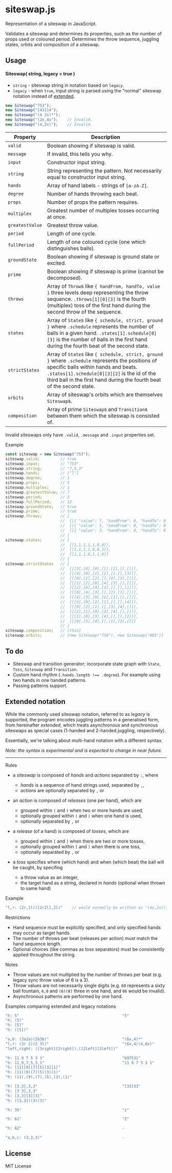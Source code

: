 # siteswap.js

Representation of a siteswap in JavaScript.

Validates a siteswap and determines its properties, such as the number of props used or coloured period. Determines the throw sequence, juggling states, orbits and composition of a siteswap.




## Usage

#### Siteswap( string, legacy = true )

- `string` - siteswap string in notation based on `legacy`.
- `legacy` - when `true`, input string is parsed using the "normal" siteswap notation instead of [extended](#extended-notation).


```javascript
new Siteswap("753");
new Siteswap("[43]14");
new Siteswap("(4 2x)*");
new Siteswap("(2x,4x");    // Invalid.
new Siteswap("(4,2x)");    // Invalid.

```

|Property       |Description
| ------------- | ------------------------------------------------------------------- |
|`valid`        |Boolean showing if siteswap is valid.
|`message`      |If invalid, this tells you why.
|`input`        |Constructor input string.
|`string`       |String representing the pattern. Not necessarily equal to constructor input string.
|`hands`        |Array of hand labels - strings of `[a-zA-Z]`.
|`degree`       |Number of hands throwing each beat. 
|`props`        |Number of props the pattern requires.
|`multiplex`    |Greatest number of multiplex tosses occurring at once.
|`greatestValue`|Greatest throw value.
|`period`       |Length of one cycle.
|`fullPeriod`   |Length of one coloured cycle (one which distinguishes balls).
|`groundState`  |Boolean showing if siteswap is ground state or excited.
|`prime`        |Boolean showing if siteswap is prime (cannot be decomposed).
|`throws`       |Array of `Throw`s like `{ handFrom, handTo, value }` three levels deep representing the throw sequence. `.throws[1][0][3]` is the fourth (multiplex) toss of the first hand during the second throw of the sequence.
|`states`       |Array of `State`s like `{ schedule, strict, ground }` where `.schedule` represents the number of balls in a given hand. `.states[1].schedule[0][3]` is the number of balls in the first hand during the fourth beat of the second state.
|`strictStates` |Array of `State`s like `{ schedule, strict, ground }` where `.schedule` represents the positions of specific balls within hands and beats. `.states[1].schedule[0][3][2]` is the id of the third ball in the first hand during the fourth beat of the second state.
|`orbits`       |Array of siteswap's orbits which are themselves `Siteswap`s.
|`composition`  |Array of prime `Siteswap`s and `Transition`s between them which the siteswap is consisted of.

Invalid siteswaps only have `.valid`, `.message` and `.input` properties set.

Example
```javascript
const siteswap = new Siteswap("753");
siteswap.valid;         // true
siteswap.input;         // "753"
siteswap.string;        // "7,5,3"
siteswap.hands;         // ["l"]
siteswap.degree;        // 1
siteswap.props;         // 5
siteswap.multiplex;     // 1
siteswap.greatestValue; // 7
siteswap.period;        // 3
siteswap.fullPeriod;    // 12
siteswap.groundState;   // true
siteswap.prime;         // true
siteswap.throws;        // [
                        //  [[{ "value": 7, "handFrom": 0, "handTo": 0 }]],
                        //  [[{ "value": 5, "handFrom": 0, "handTo": 0 }]],
                        //  [[{ "value": 3, "handFrom": 0, "handTo": 0 }]]
                        // ] 
siteswap.states;        // [
                        //  [[1,1,1,1,1,0,0]],
                        //  [[1,1,1,1,0,0,1]],
                        //  [[1,1,1,0,1,1,0]]
                        // ]
siteswap.strictStates   // [
                        //  [[[3],[4],[0],[1],[2],[],[]]],
                        //  [[[4],[0],[1],[2],[],[],[3]]],
                        //  [[[0],[1],[2],[],[4],[3],[]]],
                        //  [[[1],[2],[0],[4],[3],[],[]]],
                        //  [[[2],[0],[4],[3],[],[],[1]]],
                        //  [[[0],[4],[3],[],[2],[1],[]]],
                        //  [[[4],[3],[0],[2],[1],[],[]]],
                        //  [[[3],[0],[2],[1],[],[],[4]]],
                        //  [[[0],[2],[1],[],[3],[4],[]]],
                        //  [[[2],[1],[0],[3],[4],[],[]]],
                        //  [[[1],[0],[3],[4],[],[],[2]]],
                        //  [[[0],[3],[4],[],[1],[2],[]]]
                        // ]
siteswap.composition;   // [this]
siteswap.orbits;        // [new Siteswap("750"), new Siteswap("003")]

```


## To do

- Siteswap and transition generator; incorporate state graph with `State`, `Toss`, `Siteswap` and `Transition`.
- Custom hand rhythm (`.hands.length !== .degree`). For example using two hands in one handed patterns.
- Passing patterns support.


## Extended notation

While the commonly used siteswap notation, referred to as _legacy_ is supported, the program encodes juggling patterns in a generalised form, from hereinafter _extended_, which treats asynchronous and synchronous siteswaps as special cases (1-handed and 2-handed juggling, respectively).

Essentially, we're talking about multi-hand notation with a different syntax.

_Note: the syntax is experimental and is expected to change in near future._

-----

Rules

- a _siteswap_ is composed of _hands_ and _actions_ separated by `:`, where
   - _hands_ is a sequence of hand strings used, separated by `,`,
   - _actions_ are optionally separated by `,` or ` `

- an _action_ is composed of _releases_ (one per hand), which are
   - grouped within `(` and `)` when two or more hands are used,
   - optionally grouped within `(` and `)` when one hand is used,
   - optionally separated by `,` or ` `

- a _release_ (of a hand) is composed of _tosses_, which are
   - grouped within `[` and `]` when there are two or more tosses,
   - optionally grouped within `[` and `]` when there is one toss,
   - optionally separated by `,` or ` `

- a _toss_ specifies where (which hand) and when (which beat) the ball will be caught, by specifing
   - a throw value as an integer,
   - the target hand as a string, declared in _hands_ (optional when thrown to same hand)

Example

```javascript
"l,r: (2r,1l)([2r2l],2l)"    // would normally be written as "(4x,2x)([4x4],2x)"
```


Restrictions

- Hand sequence must be explicitly specified, and only specified hands may occur as target hands.
- The number of throws per beat (releases per action) must match the hand sequence length.
- Optional choices (like commas as toss separators) must be consistently applied throughout the string.

Notes

- Throw values are not multiplied by the number of throws per beat (e.g. legacy sync throw value of 6 is a 3).
- Throw values are not necessarily single digits (e.g. `60` represents a sixty ball fountain, `6,0` and `(6)(0)` three in one hand, and `06` would be invalid).
- Asynchronous patterns are performed by one hand.


Examples comparing extended and legacy notations

```javascript
"h: 5"                                             "5" 
"h: (5)"
"h: [5]"
"h: ([5])"
```

```javascript
"a,b: (3a2a)(2b3b)"                                "(6x,4)*"
"l,r: (3r 2)(2 3l)"                                "(6x,4)(4,6x)"
"left,right: ([3right][2right]),([2left][3left])"
```

```javascript
"h: 11 9 7 5 3 1"                                  "b97531"
"h: 11,9,7,5,3,1"                                  "11 9 7 5 3 1"
"h: [11][9][7][5][3][1]"
"h: (11)(9)(7)(5)(3)(1)"
"h: (11),(9),(7),(5),(3),(1)"
```

```javascript
"h: [3,3],3,3"                                     "[33]33"
"h: [3 3],3,3"
"h: [3,3][3][3]"
"h: ([3,3])(3)(3)"
```

```javascript
"h: 35"                                            "z"
```

```javascript
"h: 61"                                            "Z"
```

```javascript
"h: 62"                                            -
```

```javascript
"a,b,c: (3,3,3)"                                   -

```





## License

MIT License



